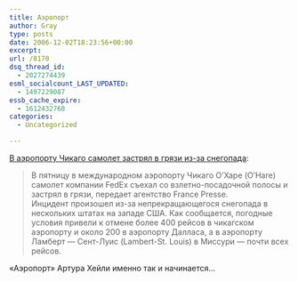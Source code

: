 ```yaml
---
title: Аэропорт
author: Gray
type: posts
date: 2006-12-02T18:23:56+00:00
excerpt:
url: /8170
dsq_thread_id:
  - 2027274439
esml_socialcount_LAST_UPDATED:
  - 1497229087
essb_cache_expire:
  - 1612432768
categories:
  - Uncategorized

---
```








<a href="http://lenta.ru/news/2006/12/01/stuck/" target="_blank">В аэропорту Чикаго самолет застрял в грязи из-за снегопада</a>:

> В пятницу в международном аэропорту Чикаго О&#8217;Харе (O&#8217;Hare) самолет компании FedEx съехал со взлетно-посадочной полосы и застрял в грязи, передает агентство France Presse.  
> Инцидент произошел из-за непрекращающегося снегопада в нескольких штатах на западе США. Как сообщается, погодные условия привели к отмене более 400 рейсов в чикагском аэропорту и около 200 в аэропорту Далласа, а в аэропорту Ламберт &#8212; Сент-Луис (Lambert-St. Louis) в Миссури &#8212; почти всех рейсов.

&#171;Аэропорт&#187; Артура Хейли именно так и начинается&#8230;